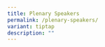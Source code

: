 ```yaml
---
title: Plenary Speakers
permalink: /plenary-speakers/
variant: tiptap
description: ""
---
```

<p></p>